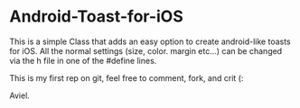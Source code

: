 Android-Toast-for-iOS
=====================

This is a simple Class that adds an easy option to create android-like toasts for iOS.
All the normal settings (size, color. margin etc...) can be changed via the h file in one of the #define lines.

This is my first rep on git, feel free to comment, fork, and crit (:

Aviel.
